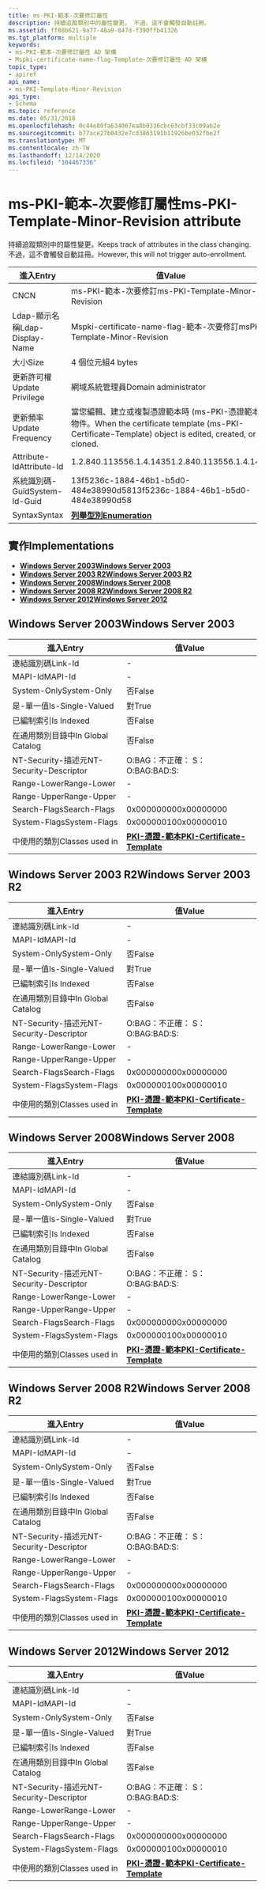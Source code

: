 ```yaml
---
title: ms-PKI-範本-次要修訂屬性
description: 持續追蹤類別中的屬性變更。 不過，這不會觸發自動註冊。
ms.assetid: ff08b621-9a77-48a9-847d-f390ffb41326
ms.tgt_platform: multiple
keywords:
- ms-PKI-範本-次要修訂屬性 AD 架構
- Mspki-certificate-name-flag-Template-次要修訂屬性 AD 架構
topic_type:
- apiref
api_name:
- ms-PKI-Template-Minor-Revision
api_type:
- Schema
ms.topic: reference
ms.date: 05/31/2018
ms.openlocfilehash: 0c44e80fa634067ea8b0336cbc63cbf33c09ab2e
ms.sourcegitcommit: b77ace27b0432e7cd3863191b11926be032fbe2f
ms.translationtype: MT
ms.contentlocale: zh-TW
ms.lasthandoff: 12/14/2020
ms.locfileid: "104467336"
---
```

# <a name="ms-pki-template-minor-revision-attribute"></a><span data-ttu-id="c99d0-106">ms-PKI-範本-次要修訂屬性</span><span class="sxs-lookup"><span data-stu-id="c99d0-106">ms-PKI-Template-Minor-Revision attribute</span></span>

<span data-ttu-id="c99d0-107">持續追蹤類別中的屬性變更。</span><span class="sxs-lookup"><span data-stu-id="c99d0-107">Keeps track of attributes in the class changing.</span></span> <span data-ttu-id="c99d0-108">不過，這不會觸發自動註冊。</span><span class="sxs-lookup"><span data-stu-id="c99d0-108">However, this will not trigger auto-enrollment.</span></span>



| <span data-ttu-id="c99d0-109">進入</span><span class="sxs-lookup"><span data-stu-id="c99d0-109">Entry</span></span> | <span data-ttu-id="c99d0-110">值</span><span class="sxs-lookup"><span data-stu-id="c99d0-110">Value</span></span> |
|-------------------|---------------------------------------------------------------------------------------------------|
| <span data-ttu-id="c99d0-111">CN</span><span class="sxs-lookup"><span data-stu-id="c99d0-111">CN</span></span>                | <span data-ttu-id="c99d0-112">ms-PKI-範本-次要修訂</span><span class="sxs-lookup"><span data-stu-id="c99d0-112">ms-PKI-Template-Minor-Revision</span></span>                                                                    |
| <span data-ttu-id="c99d0-113">Ldap-顯示名稱</span><span class="sxs-lookup"><span data-stu-id="c99d0-113">Ldap-Display-Name</span></span> | <span data-ttu-id="c99d0-114">Mspki-certificate-name-flag-範本-次要修訂</span><span class="sxs-lookup"><span data-stu-id="c99d0-114">msPKI-Template-Minor-Revision</span></span>                                                                     |
| <span data-ttu-id="c99d0-115">大小</span><span class="sxs-lookup"><span data-stu-id="c99d0-115">Size</span></span>              | <span data-ttu-id="c99d0-116">4 個位元組</span><span class="sxs-lookup"><span data-stu-id="c99d0-116">4 bytes</span></span>                                                                                           |
| <span data-ttu-id="c99d0-117">更新許可權</span><span class="sxs-lookup"><span data-stu-id="c99d0-117">Update Privilege</span></span>  | <span data-ttu-id="c99d0-118">網域系統管理員</span><span class="sxs-lookup"><span data-stu-id="c99d0-118">Domain administrator</span></span>                                                                              |
| <span data-ttu-id="c99d0-119">更新頻率</span><span class="sxs-lookup"><span data-stu-id="c99d0-119">Update Frequency</span></span>  | <span data-ttu-id="c99d0-120">當您編輯、建立或複製憑證範本時 (ms-PKI-憑證範本) 物件。</span><span class="sxs-lookup"><span data-stu-id="c99d0-120">When the certificate template (ms-PKI-Certificate-Template) object is edited, created, or cloned.</span></span> |
| <span data-ttu-id="c99d0-121">Attribute-Id</span><span class="sxs-lookup"><span data-stu-id="c99d0-121">Attribute-Id</span></span>      | <span data-ttu-id="c99d0-122">1.2.840.113556.1.4.1435</span><span class="sxs-lookup"><span data-stu-id="c99d0-122">1.2.840.113556.1.4.1435</span></span>                                                                           |
| <span data-ttu-id="c99d0-123">系統識別碼-Guid</span><span class="sxs-lookup"><span data-stu-id="c99d0-123">System-Id-Guid</span></span>    | <span data-ttu-id="c99d0-124">13f5236c-1884-46b1-b5d0-484e38990d58</span><span class="sxs-lookup"><span data-stu-id="c99d0-124">13f5236c-1884-46b1-b5d0-484e38990d58</span></span>                                                              |
| <span data-ttu-id="c99d0-125">Syntax</span><span class="sxs-lookup"><span data-stu-id="c99d0-125">Syntax</span></span>            | [<span data-ttu-id="c99d0-126">**列舉型別**</span><span class="sxs-lookup"><span data-stu-id="c99d0-126">**Enumeration**</span></span>](s-enumeration.md)                                                              |



## <a name="implementations"></a><span data-ttu-id="c99d0-127">實作</span><span class="sxs-lookup"><span data-stu-id="c99d0-127">Implementations</span></span>

-   [<span data-ttu-id="c99d0-128">**Windows Server 2003**</span><span class="sxs-lookup"><span data-stu-id="c99d0-128">**Windows Server 2003**</span></span>](#windows-server-2003)
-   [<span data-ttu-id="c99d0-129">**Windows Server 2003 R2**</span><span class="sxs-lookup"><span data-stu-id="c99d0-129">**Windows Server 2003 R2**</span></span>](#windows-server-2003-r2)
-   [<span data-ttu-id="c99d0-130">**Windows Server 2008**</span><span class="sxs-lookup"><span data-stu-id="c99d0-130">**Windows Server 2008**</span></span>](#windows-server-2008)
-   [<span data-ttu-id="c99d0-131">**Windows Server 2008 R2**</span><span class="sxs-lookup"><span data-stu-id="c99d0-131">**Windows Server 2008 R2**</span></span>](#windows-server-2008-r2)
-   [<span data-ttu-id="c99d0-132">**Windows Server 2012**</span><span class="sxs-lookup"><span data-stu-id="c99d0-132">**Windows Server 2012**</span></span>](#windows-server-2012)

## <a name="windows-server-2003"></a><span data-ttu-id="c99d0-133">Windows Server 2003</span><span class="sxs-lookup"><span data-stu-id="c99d0-133">Windows Server 2003</span></span>



| <span data-ttu-id="c99d0-134">進入</span><span class="sxs-lookup"><span data-stu-id="c99d0-134">Entry</span></span> | <span data-ttu-id="c99d0-135">值</span><span class="sxs-lookup"><span data-stu-id="c99d0-135">Value</span></span> |
|------------------------|-------------------------------------------------------------------------|
| <span data-ttu-id="c99d0-136">連結識別碼</span><span class="sxs-lookup"><span data-stu-id="c99d0-136">Link-Id</span></span>                | \-                                                                      |
| <span data-ttu-id="c99d0-137">MAPI-Id</span><span class="sxs-lookup"><span data-stu-id="c99d0-137">MAPI-Id</span></span>                | \-                                                                      |
| <span data-ttu-id="c99d0-138">System-Only</span><span class="sxs-lookup"><span data-stu-id="c99d0-138">System-Only</span></span>            | <span data-ttu-id="c99d0-139">否</span><span class="sxs-lookup"><span data-stu-id="c99d0-139">False</span></span>                                                                   |
| <span data-ttu-id="c99d0-140">是-單一值</span><span class="sxs-lookup"><span data-stu-id="c99d0-140">Is-Single-Valued</span></span>       | <span data-ttu-id="c99d0-141">對</span><span class="sxs-lookup"><span data-stu-id="c99d0-141">True</span></span>                                                                    |
| <span data-ttu-id="c99d0-142">已編制索引</span><span class="sxs-lookup"><span data-stu-id="c99d0-142">Is Indexed</span></span>             | <span data-ttu-id="c99d0-143">否</span><span class="sxs-lookup"><span data-stu-id="c99d0-143">False</span></span>                                                                   |
| <span data-ttu-id="c99d0-144">在通用類別目錄中</span><span class="sxs-lookup"><span data-stu-id="c99d0-144">In Global Catalog</span></span>      | <span data-ttu-id="c99d0-145">否</span><span class="sxs-lookup"><span data-stu-id="c99d0-145">False</span></span>                                                                   |
| <span data-ttu-id="c99d0-146">NT-Security-描述元</span><span class="sxs-lookup"><span data-stu-id="c99d0-146">NT-Security-Descriptor</span></span> | <span data-ttu-id="c99d0-147">O:BAG：不正確： S：</span><span class="sxs-lookup"><span data-stu-id="c99d0-147">O:BAG:BAD:S:</span></span>                                                            |
| <span data-ttu-id="c99d0-148">Range-Lower</span><span class="sxs-lookup"><span data-stu-id="c99d0-148">Range-Lower</span></span>            | \-                                                                      |
| <span data-ttu-id="c99d0-149">Range-Upper</span><span class="sxs-lookup"><span data-stu-id="c99d0-149">Range-Upper</span></span>            | \-                                                                      |
| <span data-ttu-id="c99d0-150">Search-Flags</span><span class="sxs-lookup"><span data-stu-id="c99d0-150">Search-Flags</span></span>           | <span data-ttu-id="c99d0-151">0x00000000</span><span class="sxs-lookup"><span data-stu-id="c99d0-151">0x00000000</span></span>                                                              |
| <span data-ttu-id="c99d0-152">System-Flags</span><span class="sxs-lookup"><span data-stu-id="c99d0-152">System-Flags</span></span>           | <span data-ttu-id="c99d0-153">0x00000010</span><span class="sxs-lookup"><span data-stu-id="c99d0-153">0x00000010</span></span>                                                              |
| <span data-ttu-id="c99d0-154">中使用的類別</span><span class="sxs-lookup"><span data-stu-id="c99d0-154">Classes used in</span></span>        | [<span data-ttu-id="c99d0-155">**PKI-憑證-範本**</span><span class="sxs-lookup"><span data-stu-id="c99d0-155">**PKI-Certificate-Template**</span></span>](c-pkicertificatetemplate.md)<br/> |



## <a name="windows-server-2003-r2"></a><span data-ttu-id="c99d0-156">Windows Server 2003 R2</span><span class="sxs-lookup"><span data-stu-id="c99d0-156">Windows Server 2003 R2</span></span>



| <span data-ttu-id="c99d0-157">進入</span><span class="sxs-lookup"><span data-stu-id="c99d0-157">Entry</span></span> | <span data-ttu-id="c99d0-158">值</span><span class="sxs-lookup"><span data-stu-id="c99d0-158">Value</span></span> |
|------------------------|-------------------------------------------------------------------------|
| <span data-ttu-id="c99d0-159">連結識別碼</span><span class="sxs-lookup"><span data-stu-id="c99d0-159">Link-Id</span></span>                | \-                                                                      |
| <span data-ttu-id="c99d0-160">MAPI-Id</span><span class="sxs-lookup"><span data-stu-id="c99d0-160">MAPI-Id</span></span>                | \-                                                                      |
| <span data-ttu-id="c99d0-161">System-Only</span><span class="sxs-lookup"><span data-stu-id="c99d0-161">System-Only</span></span>            | <span data-ttu-id="c99d0-162">否</span><span class="sxs-lookup"><span data-stu-id="c99d0-162">False</span></span>                                                                   |
| <span data-ttu-id="c99d0-163">是-單一值</span><span class="sxs-lookup"><span data-stu-id="c99d0-163">Is-Single-Valued</span></span>       | <span data-ttu-id="c99d0-164">對</span><span class="sxs-lookup"><span data-stu-id="c99d0-164">True</span></span>                                                                    |
| <span data-ttu-id="c99d0-165">已編制索引</span><span class="sxs-lookup"><span data-stu-id="c99d0-165">Is Indexed</span></span>             | <span data-ttu-id="c99d0-166">否</span><span class="sxs-lookup"><span data-stu-id="c99d0-166">False</span></span>                                                                   |
| <span data-ttu-id="c99d0-167">在通用類別目錄中</span><span class="sxs-lookup"><span data-stu-id="c99d0-167">In Global Catalog</span></span>      | <span data-ttu-id="c99d0-168">否</span><span class="sxs-lookup"><span data-stu-id="c99d0-168">False</span></span>                                                                   |
| <span data-ttu-id="c99d0-169">NT-Security-描述元</span><span class="sxs-lookup"><span data-stu-id="c99d0-169">NT-Security-Descriptor</span></span> | <span data-ttu-id="c99d0-170">O:BAG：不正確： S：</span><span class="sxs-lookup"><span data-stu-id="c99d0-170">O:BAG:BAD:S:</span></span>                                                            |
| <span data-ttu-id="c99d0-171">Range-Lower</span><span class="sxs-lookup"><span data-stu-id="c99d0-171">Range-Lower</span></span>            | \-                                                                      |
| <span data-ttu-id="c99d0-172">Range-Upper</span><span class="sxs-lookup"><span data-stu-id="c99d0-172">Range-Upper</span></span>            | \-                                                                      |
| <span data-ttu-id="c99d0-173">Search-Flags</span><span class="sxs-lookup"><span data-stu-id="c99d0-173">Search-Flags</span></span>           | <span data-ttu-id="c99d0-174">0x00000000</span><span class="sxs-lookup"><span data-stu-id="c99d0-174">0x00000000</span></span>                                                              |
| <span data-ttu-id="c99d0-175">System-Flags</span><span class="sxs-lookup"><span data-stu-id="c99d0-175">System-Flags</span></span>           | <span data-ttu-id="c99d0-176">0x00000010</span><span class="sxs-lookup"><span data-stu-id="c99d0-176">0x00000010</span></span>                                                              |
| <span data-ttu-id="c99d0-177">中使用的類別</span><span class="sxs-lookup"><span data-stu-id="c99d0-177">Classes used in</span></span>        | [<span data-ttu-id="c99d0-178">**PKI-憑證-範本**</span><span class="sxs-lookup"><span data-stu-id="c99d0-178">**PKI-Certificate-Template**</span></span>](c-pkicertificatetemplate.md)<br/> |



## <a name="windows-server-2008"></a><span data-ttu-id="c99d0-179">Windows Server 2008</span><span class="sxs-lookup"><span data-stu-id="c99d0-179">Windows Server 2008</span></span>



| <span data-ttu-id="c99d0-180">進入</span><span class="sxs-lookup"><span data-stu-id="c99d0-180">Entry</span></span> | <span data-ttu-id="c99d0-181">值</span><span class="sxs-lookup"><span data-stu-id="c99d0-181">Value</span></span> |
|------------------------|-------------------------------------------------------------------------|
| <span data-ttu-id="c99d0-182">連結識別碼</span><span class="sxs-lookup"><span data-stu-id="c99d0-182">Link-Id</span></span>                | \-                                                                      |
| <span data-ttu-id="c99d0-183">MAPI-Id</span><span class="sxs-lookup"><span data-stu-id="c99d0-183">MAPI-Id</span></span>                | \-                                                                      |
| <span data-ttu-id="c99d0-184">System-Only</span><span class="sxs-lookup"><span data-stu-id="c99d0-184">System-Only</span></span>            | <span data-ttu-id="c99d0-185">否</span><span class="sxs-lookup"><span data-stu-id="c99d0-185">False</span></span>                                                                   |
| <span data-ttu-id="c99d0-186">是-單一值</span><span class="sxs-lookup"><span data-stu-id="c99d0-186">Is-Single-Valued</span></span>       | <span data-ttu-id="c99d0-187">對</span><span class="sxs-lookup"><span data-stu-id="c99d0-187">True</span></span>                                                                    |
| <span data-ttu-id="c99d0-188">已編制索引</span><span class="sxs-lookup"><span data-stu-id="c99d0-188">Is Indexed</span></span>             | <span data-ttu-id="c99d0-189">否</span><span class="sxs-lookup"><span data-stu-id="c99d0-189">False</span></span>                                                                   |
| <span data-ttu-id="c99d0-190">在通用類別目錄中</span><span class="sxs-lookup"><span data-stu-id="c99d0-190">In Global Catalog</span></span>      | <span data-ttu-id="c99d0-191">否</span><span class="sxs-lookup"><span data-stu-id="c99d0-191">False</span></span>                                                                   |
| <span data-ttu-id="c99d0-192">NT-Security-描述元</span><span class="sxs-lookup"><span data-stu-id="c99d0-192">NT-Security-Descriptor</span></span> | <span data-ttu-id="c99d0-193">O:BAG：不正確： S：</span><span class="sxs-lookup"><span data-stu-id="c99d0-193">O:BAG:BAD:S:</span></span>                                                            |
| <span data-ttu-id="c99d0-194">Range-Lower</span><span class="sxs-lookup"><span data-stu-id="c99d0-194">Range-Lower</span></span>            | \-                                                                      |
| <span data-ttu-id="c99d0-195">Range-Upper</span><span class="sxs-lookup"><span data-stu-id="c99d0-195">Range-Upper</span></span>            | \-                                                                      |
| <span data-ttu-id="c99d0-196">Search-Flags</span><span class="sxs-lookup"><span data-stu-id="c99d0-196">Search-Flags</span></span>           | <span data-ttu-id="c99d0-197">0x00000000</span><span class="sxs-lookup"><span data-stu-id="c99d0-197">0x00000000</span></span>                                                              |
| <span data-ttu-id="c99d0-198">System-Flags</span><span class="sxs-lookup"><span data-stu-id="c99d0-198">System-Flags</span></span>           | <span data-ttu-id="c99d0-199">0x00000010</span><span class="sxs-lookup"><span data-stu-id="c99d0-199">0x00000010</span></span>                                                              |
| <span data-ttu-id="c99d0-200">中使用的類別</span><span class="sxs-lookup"><span data-stu-id="c99d0-200">Classes used in</span></span>        | [<span data-ttu-id="c99d0-201">**PKI-憑證-範本**</span><span class="sxs-lookup"><span data-stu-id="c99d0-201">**PKI-Certificate-Template**</span></span>](c-pkicertificatetemplate.md)<br/> |



## <a name="windows-server-2008-r2"></a><span data-ttu-id="c99d0-202">Windows Server 2008 R2</span><span class="sxs-lookup"><span data-stu-id="c99d0-202">Windows Server 2008 R2</span></span>



| <span data-ttu-id="c99d0-203">進入</span><span class="sxs-lookup"><span data-stu-id="c99d0-203">Entry</span></span> | <span data-ttu-id="c99d0-204">值</span><span class="sxs-lookup"><span data-stu-id="c99d0-204">Value</span></span> |
|------------------------|-------------------------------------------------------------------------|
| <span data-ttu-id="c99d0-205">連結識別碼</span><span class="sxs-lookup"><span data-stu-id="c99d0-205">Link-Id</span></span>                | \-                                                                      |
| <span data-ttu-id="c99d0-206">MAPI-Id</span><span class="sxs-lookup"><span data-stu-id="c99d0-206">MAPI-Id</span></span>                | \-                                                                      |
| <span data-ttu-id="c99d0-207">System-Only</span><span class="sxs-lookup"><span data-stu-id="c99d0-207">System-Only</span></span>            | <span data-ttu-id="c99d0-208">否</span><span class="sxs-lookup"><span data-stu-id="c99d0-208">False</span></span>                                                                   |
| <span data-ttu-id="c99d0-209">是-單一值</span><span class="sxs-lookup"><span data-stu-id="c99d0-209">Is-Single-Valued</span></span>       | <span data-ttu-id="c99d0-210">對</span><span class="sxs-lookup"><span data-stu-id="c99d0-210">True</span></span>                                                                    |
| <span data-ttu-id="c99d0-211">已編制索引</span><span class="sxs-lookup"><span data-stu-id="c99d0-211">Is Indexed</span></span>             | <span data-ttu-id="c99d0-212">否</span><span class="sxs-lookup"><span data-stu-id="c99d0-212">False</span></span>                                                                   |
| <span data-ttu-id="c99d0-213">在通用類別目錄中</span><span class="sxs-lookup"><span data-stu-id="c99d0-213">In Global Catalog</span></span>      | <span data-ttu-id="c99d0-214">否</span><span class="sxs-lookup"><span data-stu-id="c99d0-214">False</span></span>                                                                   |
| <span data-ttu-id="c99d0-215">NT-Security-描述元</span><span class="sxs-lookup"><span data-stu-id="c99d0-215">NT-Security-Descriptor</span></span> | <span data-ttu-id="c99d0-216">O:BAG：不正確： S：</span><span class="sxs-lookup"><span data-stu-id="c99d0-216">O:BAG:BAD:S:</span></span>                                                            |
| <span data-ttu-id="c99d0-217">Range-Lower</span><span class="sxs-lookup"><span data-stu-id="c99d0-217">Range-Lower</span></span>            | \-                                                                      |
| <span data-ttu-id="c99d0-218">Range-Upper</span><span class="sxs-lookup"><span data-stu-id="c99d0-218">Range-Upper</span></span>            | \-                                                                      |
| <span data-ttu-id="c99d0-219">Search-Flags</span><span class="sxs-lookup"><span data-stu-id="c99d0-219">Search-Flags</span></span>           | <span data-ttu-id="c99d0-220">0x00000000</span><span class="sxs-lookup"><span data-stu-id="c99d0-220">0x00000000</span></span>                                                              |
| <span data-ttu-id="c99d0-221">System-Flags</span><span class="sxs-lookup"><span data-stu-id="c99d0-221">System-Flags</span></span>           | <span data-ttu-id="c99d0-222">0x00000010</span><span class="sxs-lookup"><span data-stu-id="c99d0-222">0x00000010</span></span>                                                              |
| <span data-ttu-id="c99d0-223">中使用的類別</span><span class="sxs-lookup"><span data-stu-id="c99d0-223">Classes used in</span></span>        | [<span data-ttu-id="c99d0-224">**PKI-憑證-範本**</span><span class="sxs-lookup"><span data-stu-id="c99d0-224">**PKI-Certificate-Template**</span></span>](c-pkicertificatetemplate.md)<br/> |



## <a name="windows-server-2012"></a><span data-ttu-id="c99d0-225">Windows Server 2012</span><span class="sxs-lookup"><span data-stu-id="c99d0-225">Windows Server 2012</span></span>



| <span data-ttu-id="c99d0-226">進入</span><span class="sxs-lookup"><span data-stu-id="c99d0-226">Entry</span></span> | <span data-ttu-id="c99d0-227">值</span><span class="sxs-lookup"><span data-stu-id="c99d0-227">Value</span></span> |
|------------------------|-------------------------------------------------------------------------|
| <span data-ttu-id="c99d0-228">連結識別碼</span><span class="sxs-lookup"><span data-stu-id="c99d0-228">Link-Id</span></span>                | \-                                                                      |
| <span data-ttu-id="c99d0-229">MAPI-Id</span><span class="sxs-lookup"><span data-stu-id="c99d0-229">MAPI-Id</span></span>                | \-                                                                      |
| <span data-ttu-id="c99d0-230">System-Only</span><span class="sxs-lookup"><span data-stu-id="c99d0-230">System-Only</span></span>            | <span data-ttu-id="c99d0-231">否</span><span class="sxs-lookup"><span data-stu-id="c99d0-231">False</span></span>                                                                   |
| <span data-ttu-id="c99d0-232">是-單一值</span><span class="sxs-lookup"><span data-stu-id="c99d0-232">Is-Single-Valued</span></span>       | <span data-ttu-id="c99d0-233">對</span><span class="sxs-lookup"><span data-stu-id="c99d0-233">True</span></span>                                                                    |
| <span data-ttu-id="c99d0-234">已編制索引</span><span class="sxs-lookup"><span data-stu-id="c99d0-234">Is Indexed</span></span>             | <span data-ttu-id="c99d0-235">否</span><span class="sxs-lookup"><span data-stu-id="c99d0-235">False</span></span>                                                                   |
| <span data-ttu-id="c99d0-236">在通用類別目錄中</span><span class="sxs-lookup"><span data-stu-id="c99d0-236">In Global Catalog</span></span>      | <span data-ttu-id="c99d0-237">否</span><span class="sxs-lookup"><span data-stu-id="c99d0-237">False</span></span>                                                                   |
| <span data-ttu-id="c99d0-238">NT-Security-描述元</span><span class="sxs-lookup"><span data-stu-id="c99d0-238">NT-Security-Descriptor</span></span> | <span data-ttu-id="c99d0-239">O:BAG：不正確： S：</span><span class="sxs-lookup"><span data-stu-id="c99d0-239">O:BAG:BAD:S:</span></span>                                                            |
| <span data-ttu-id="c99d0-240">Range-Lower</span><span class="sxs-lookup"><span data-stu-id="c99d0-240">Range-Lower</span></span>            | \-                                                                      |
| <span data-ttu-id="c99d0-241">Range-Upper</span><span class="sxs-lookup"><span data-stu-id="c99d0-241">Range-Upper</span></span>            | \-                                                                      |
| <span data-ttu-id="c99d0-242">Search-Flags</span><span class="sxs-lookup"><span data-stu-id="c99d0-242">Search-Flags</span></span>           | <span data-ttu-id="c99d0-243">0x00000000</span><span class="sxs-lookup"><span data-stu-id="c99d0-243">0x00000000</span></span>                                                              |
| <span data-ttu-id="c99d0-244">System-Flags</span><span class="sxs-lookup"><span data-stu-id="c99d0-244">System-Flags</span></span>           | <span data-ttu-id="c99d0-245">0x00000010</span><span class="sxs-lookup"><span data-stu-id="c99d0-245">0x00000010</span></span>                                                              |
| <span data-ttu-id="c99d0-246">中使用的類別</span><span class="sxs-lookup"><span data-stu-id="c99d0-246">Classes used in</span></span>        | [<span data-ttu-id="c99d0-247">**PKI-憑證-範本**</span><span class="sxs-lookup"><span data-stu-id="c99d0-247">**PKI-Certificate-Template**</span></span>](c-pkicertificatetemplate.md)<br/> |



 

 





